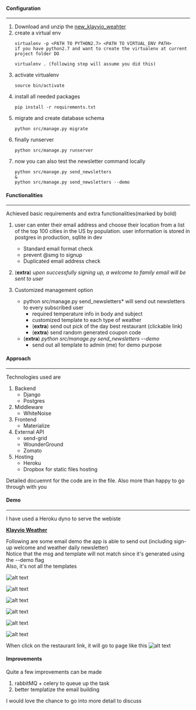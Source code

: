 #### Configuration
-----------
1. Download and unzip the [new_klayvio_weahter](https://www.dropbox.com/s/fwy0cb9c794713v/new_klayvio_weather.zip?dl=0)
2. create a virtual env 
   ```
   virtualenv -p <PATH TO PYTHON2.7> <PATH TO VIRTUAL_ENV PATH>
   if you have python2.7 and want to create the virtualenv at current project folder DO
   
   virtualenv . (following step will assume you did this)
   ```
3. activate virtualenv
   ```
   source bin/activate
   ```
4. install all needed packages
   ```
   pip install -r requirements.txt
   ```
5. migrate and create database schema
   ```
   python src/manage.py migrate
   ```
6. finally runserver
   ```
   python src/manage.py runserver
   ```
7. now you can also test the newsletter command locally
   ```
   python src/manage.py send_newsletters
   &
   python src/manage.py send_newsletters --demo
   ```
#### Functionalities
---------
Achieved basic requirements and extra functionalities(marked by bold)
1. user can enter their email address and choose their location from a list of the top 100 cities in the US by population. user information is stored in postgres in production, sqllite in dev
    * Standard email format check
    * prevent @smg to signup
    * Duplicated email address check

2. (**extra**) *upon successfully signing up, a welcome to family email will be sent to user*

3. Customized management option
    *  python src/manage.py send_newsletters* will send out newsletters to every subscribed user
        * required temperature info in body and subject
        * customized template to each type of weather
        * (**extra**) send out pick of the day best restaurant (clickable link)
        * (**extra**) send random generated coupon code
    * (**extra**) *python src/manage.py send_newsletters --demo*
        * send out all template to admin (me) for demo purpose

#### Approach
-----------
Technologies used are
1. Backend
    * Django
    * Postgres
2. Middleware
    * WhiteNoise
3. Frontend
    * Materialize
4. External API
    * send-grid
    * WounderGround
    * Zomato
4. Hosting
    * Heroku
    * Dropbox for static files hosting

Detailed docuemnt for the code are in the file. Also more than happy to go through
with you
#### Demo
-------
I have used a Heroku dyno to serve the webiste

**[Klayvio Weather](https://demo-klayvio-weather.herokuapp.com/)**

Following are some email demo the app is able to send out (including sign-up welcome and weather daily newsletter)   
Notice that the msg and template will not match since it's generated using the --demo flag   
Also, it's not all the templates 


![alt text](https://www.dropbox.com/s/70z4hmprl2q71mn/3.png?raw=1 "Logo Title Text 1")



![alt text](https://www.dropbox.com/s/vhne7ixix2e42sg/1.png?raw=1 "Logo Title Text 1")



![alt text](https://www.dropbox.com/s/dr2lw35ky67ij09/2.png?dl=1 "Logo Title Text 1")



![alt text](https://www.dropbox.com/s/odq9bt35zprzvw2/4.png?raw=1 "Logo Title Text 1")



![alt text](https://www.dropbox.com/s/mlhohruwmpuqtz7/5.png?raw=1 "Logo Title Text 1")



![alt text](https://www.dropbox.com/s/l2zbglxb75akrl1/7_new.png?raw=1 "Logo Title Text 1")


When click on the restaurant link, it will go to page like this
![alt text](https://www.dropbox.com/s/5r5zwppl1yqyzun/6.png?raw=1 "Logo Title Text 1")


#### Improvements
Quite a few improvements can be made
1. rabbitMQ + celery to queue up the task
2. better templatize the email building

I would love the chance to go into more detail to discuss
